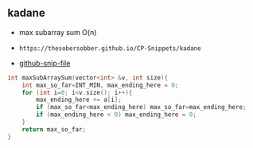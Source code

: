 
## kadane

- max subarray sum O(n)
- ```
  https://thesobersobber.github.io/CP-Snippets/kadane
  ```
- [github-snip-file](https://github.com/theSoberSobber/CP-Snippets/blob/main/snippets.json#L1495)

```cpp
int maxSubArraySum(vector<int> &v, int size){
    int max_so_far=INT_MIN, max_ending_here = 0;
    for (int i=0; i<v.size(); i++){
        max_ending_here += a[i];
        if (max_so_far<max_ending_here) max_so_far=max_ending_here;
        if (max_ending_here < 0) max_ending_here = 0;
    }
    return max_so_far;
}

```
